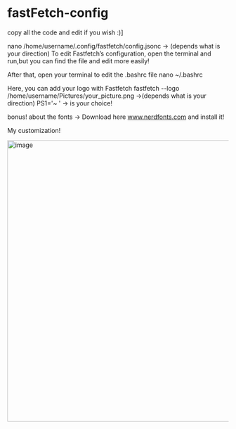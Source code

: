 # fastFetch-config


copy all the code and edit if you wish :)]

nano /home/username/.config/fastfetch/config.jsonc -> (depends what is your direction) To edit Fastfetch’s configuration, open the terminal and run,but you can find the file and edit more easily!

After that, open your terminal to edit the .bashrc file nano ~/.bashrc

Here, you can add your logo with Fastfetch fastfetch --logo /home/username/Pictures/your_picture.png ->(depends what is your direction) PS1='~ ' -> is your choice!

bonus!
about the fonts -> Download here www.nerdfonts.com  and install it!

My customization!

<img width="855" height="640" alt="image" src="https://github.com/user-attachments/assets/3af8cb29-9c19-4e8c-ad92-c03277d46690" />



